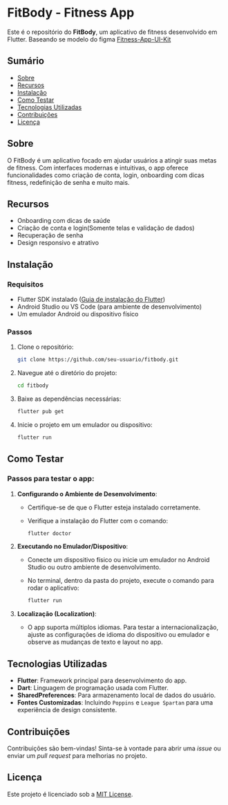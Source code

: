 
# FitBody - Fitness App

Este é o repositório do **FitBody**, um aplicativo de fitness desenvolvido em Flutter. Baseando se modelo do figma [Fitness-App-UI-Kit](https://www.figma.com/design/vkfIG0xAivxPtwYFYrj6lq/Fitness-App-UI-Kit-for-Gym-Workout-App-Fitness-Tracker-Mobile-App-Gym-Fitness-Mobile-App-UI-Kit-(Community)-(Copy)?node-id=3032-2305&t=n3jCvXmpHqkauLWY-1)

## Sumário

- [Sobre](#sobre)
- [Recursos](#recursos)
- [Instalação](#instalacao)
- [Como Testar](#como-testar)
- [Tecnologias Utilizadas](#tecnologias-utilizadas)
- [Contribuições](#contribuicoes)
- [Licença](#licenca)

## Sobre

O FitBody é um aplicativo focado em ajudar usuários a atingir suas metas de fitness. Com interfaces modernas e intuitivas, o app oferece funcionalidades como criação de conta, login, onboarding com dicas fitness, redefinição de senha e muito mais.

## Recursos

- Onboarding com dicas de saúde
- Criação de conta e login(Somente telas e validação de dados)
- Recuperação de senha
- Design responsivo e atrativo

## Instalação

### Requisitos

- Flutter SDK instalado ([Guia de instalação do Flutter](https://flutter.dev/docs/get-started/install))
- Android Studio ou VS Code (para ambiente de desenvolvimento)
- Um emulador Android ou dispositivo físico

### Passos

1. Clone o repositório:

   ```bash
   git clone https://github.com/seu-usuario/fitbody.git
   ```

2. Navegue até o diretório do projeto:

   ```bash
   cd fitbody
   ```

3. Baixe as dependências necessárias:

   ```bash
   flutter pub get
   ```

4. Inicie o projeto em um emulador ou dispositivo:

   ```bash
   flutter run
   ```

## Como Testar

### Passos para testar o app:

1. **Configurando o Ambiente de Desenvolvimento**:
   - Certifique-se de que o Flutter esteja instalado corretamente.
   - Verifique a instalação do Flutter com o comando:

     ```bash
     flutter doctor
     ```

2. **Executando no Emulador/Dispositivo**:
   - Conecte um dispositivo físico ou inicie um emulador no Android Studio ou outro ambiente de desenvolvimento.
   - No terminal, dentro da pasta do projeto, execute o comando para rodar o aplicativo:

     ```bash
     flutter run
     ```

3. **Localização (Localization)**:
   - O app suporta múltiplos idiomas. Para testar a internacionalização, ajuste as configurações de idioma do dispositivo ou emulador e observe as mudanças de texto e layout no app.

## Tecnologias Utilizadas

- **Flutter**: Framework principal para desenvolvimento do app.
- **Dart**: Linguagem de programação usada com Flutter.
- **SharedPreferences**: Para armazenamento local de dados do usuário.
- **Fontes Customizadas**: Incluindo `Poppins` e  `League Spartan` para uma experiência de design consistente.

## Contribuições

Contribuições são bem-vindas! Sinta-se à vontade para abrir uma *issue* ou enviar um *pull request* para melhorias no projeto.

## Licença

Este projeto é licenciado sob a [MIT License](LICENSE).
